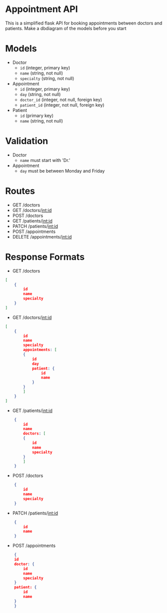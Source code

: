 # Appointment API
This is a simplified flask API for booking appointments between doctors and patients. Make a dbdiagram of the models before you start
# Models

 - Doctor 
    - `id`        (integer, primary key)
    - `name`      (string, not null)
    - `specialty` (string, not null)
 - Appointment
    - `id`         (integer, primary key)
    - `day`        (string, not null)
    - `doctor_id`  (integer, not null, foreign key)
    - `patient_id` (integer, not null, foreign key)
 - Patient
    - `id`   (primary key)
    - `name` (string, not null)
# Validation

  - Doctor
    - `name` must start with 'Dr.'
  - Appointment
    - `day` must be between Monday and Friday
    
# Routes

  - GET /doctors
  - GET /doctors/<int:id>
  - POST /doctors
  - GET /patients/<int:id>
  - PATCH /patients/<int:id>
  - POST /appointments
  - DELETE /appointments/<int:id>
    

# Response Formats

- GET /doctors
```json
[
    {
        id
        name
        specialty
    }
]
```
- GET /doctors/<int:id>
```json
[
    {
        id
        name
        specialty
        appointments: [
        {
            id
            day
            patient: {
                id
                name
            }
        }
        ]
    }
]
```
- GET /patients/<int:id>
```json
    {
        id
        name
        doctors: [
        {
            id
            name
            specialty
        }
        ]
    }
```
- POST /doctors
```json
    {
        id
        name
        specialty
    }
```
- PATCH /patients/<int:id>
```json
    {
        id
        name
    }
```
- POST /appointments
```json
    {
    id
    doctor: {
        id
        name
        specialty
    }
    patient: {
        id
        name
    }
    }
```